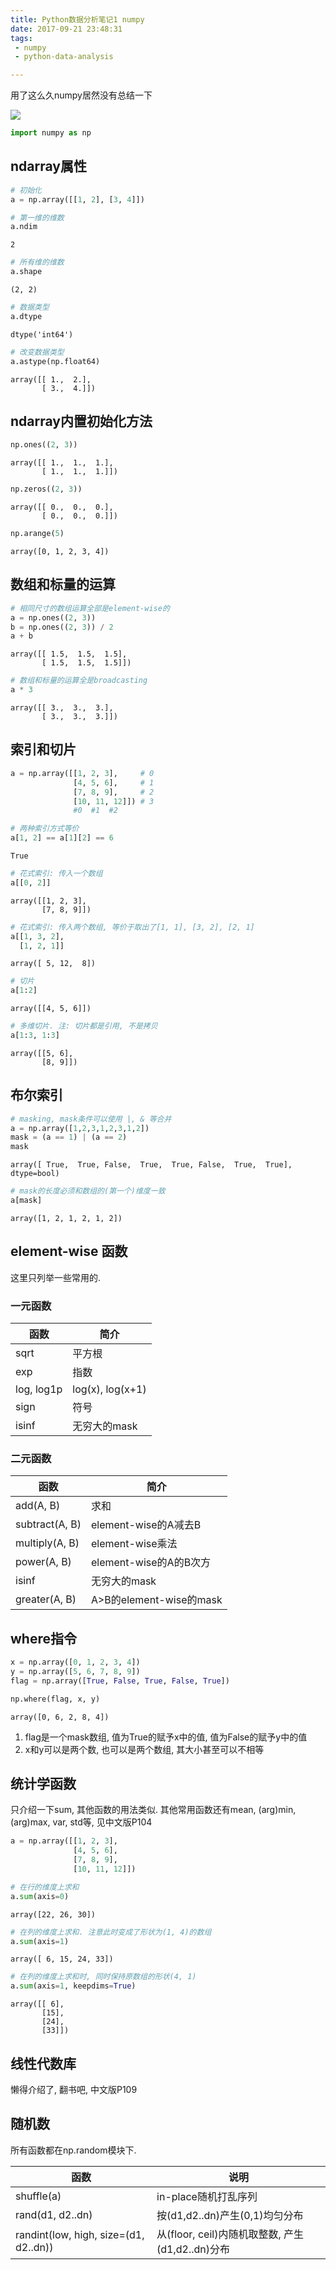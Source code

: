 ```yaml
---
title: Python数据分析笔记1 numpy
date: 2017-09-21 23:48:31
tags:
 - numpy
 - python-data-analysis

---
```


用了这么久numpy居然没有总结一下

<!--more-->

![](https://my-imgshare.oss-cn-shenzhen.aliyuncs.com/56167711_p0.jpg)

```python
import numpy as np
```

## ndarray属性


```python
# 初始化
a = np.array([[1, 2], [3, 4]])
```


```python
# 第一维的维数
a.ndim
```




    2




```python
# 所有维的维数
a.shape
```




    (2, 2)




```python
# 数据类型
a.dtype
```




    dtype('int64')




```python
# 改变数据类型
a.astype(np.float64)
```




    array([[ 1.,  2.],
           [ 3.,  4.]])



## ndarray内置初始化方法


```python
np.ones((2, 3))
```




    array([[ 1.,  1.,  1.],
           [ 1.,  1.,  1.]])




```python
np.zeros((2, 3))
```




    array([[ 0.,  0.,  0.],
           [ 0.,  0.,  0.]])




```python
np.arange(5)
```




    array([0, 1, 2, 3, 4])



## 数组和标量的运算


```python
# 相同尺寸的数组运算全部是element-wise的
a = np.ones((2, 3))
b = np.ones((2, 3)) / 2
a + b
```




    array([[ 1.5,  1.5,  1.5],
           [ 1.5,  1.5,  1.5]])




```python
# 数组和标量的运算全是broadcasting
a * 3
```




    array([[ 3.,  3.,  3.],
           [ 3.,  3.,  3.]])



## 索引和切片


```python
a = np.array([[1, 2, 3],     # 0
              [4, 5, 6],     # 1
              [7, 8, 9],     # 2
              [10, 11, 12]]) # 3
              #0  #1  #2
```


```python
# 两种索引方式等价
a[1, 2] == a[1][2] == 6
```




    True




```python
# 花式索引: 传入一个数组
a[[0, 2]]
```




    array([[1, 2, 3],
           [7, 8, 9]])




```python
# 花式索引: 传入两个数组, 等价于取出了[1, 1], [3, 2], [2, 1]
a[[1, 3, 2], 
  [1, 2, 1]]
```




    array([ 5, 12,  8])




```python
# 切片
a[1:2]
```




    array([[4, 5, 6]])




```python
# 多维切片. 注: 切片都是引用, 不是拷贝
a[1:3, 1:3]
```




    array([[5, 6],
           [8, 9]])



## 布尔索引


```python
# masking, mask条件可以使用 |, & 等合并
a = np.array([1,2,3,1,2,3,1,2])
mask = (a == 1) | (a == 2)
mask
```




    array([ True,  True, False,  True,  True, False,  True,  True], dtype=bool)




```python
# mask的长度必须和数组的(第一个)维度一致
a[mask]
```




    array([1, 2, 1, 2, 1, 2])



## element-wise 函数

这里只列举一些常用的.
### 一元函数

|函数|简介|
|-|-|
|sqrt|平方根|
|exp|指数|
|log, log1p|log(x), log(x+1)|
|sign|符号|
|isinf|无穷大的mask|

### 二元函数

|函数|简介|
|-|-|
|add(A, B)|求和|
|subtract(A, B)|element-wise的A减去B|
|multiply(A, B)|element-wise乘法|
|power(A, B)|element-wise的A的B次方|
|isinf|无穷大的mask|
|greater(A, B)|A>B的element-wise的mask|

## where指令


```python
x = np.array([0, 1, 2, 3, 4])
y = np.array([5, 6, 7, 8, 9])
flag = np.array([True, False, True, False, True])
```


```python
np.where(flag, x, y)
```




    array([0, 6, 2, 8, 4])



1. flag是一个mask数组, 值为True的赋予x中的值, 值为False的赋予y中的值
2. x和y可以是两个数, 也可以是两个数组, 其大小甚至可以不相等

## 统计学函数

只介绍一下sum, 其他函数的用法类似.
其他常用函数还有mean, (arg)min, (arg)max, var, std等, 见中文版P104


```python
a = np.array([[1, 2, 3],
              [4, 5, 6],
              [7, 8, 9],
              [10, 11, 12]])
```


```python
# 在行的维度上求和
a.sum(axis=0)
```




    array([22, 26, 30])




```python
# 在列的维度上求和. 注意此时变成了形状为(1, 4)的数组
a.sum(axis=1)
```




    array([ 6, 15, 24, 33])




```python
# 在列的维度上求和时, 同时保持原数组的形状(4, 1)
a.sum(axis=1, keepdims=True)
```




    array([[ 6],
           [15],
           [24],
           [33]])



## 线性代数库
懒得介绍了, 翻书吧, 中文版P109

## 随机数
所有函数都在np.random模块下.

|函数|说明|
|-|-|
|shuffle(a)|in-place随机打乱序列|
|rand(d1, d2..dn)|按(d1,d2..dn)产生(0,1)均匀分布|
|randint(low, high, size=(d1, d2..dn))|从(floor, ceil)内随机取整数, 产生(d1,d2..dn)分布|


```python

```
